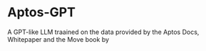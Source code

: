 # Aptos-GPT
A GPT-like LLM traained on the data provided by the Aptos Docs, Whitepaper and the Move book by
